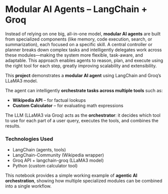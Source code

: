 # Modular AI Agents – LangChain + Groq

Instead of relying on one big, all-in-one model, **modular AI agents** are built from specialized components (like memory, code execution, search, or summarization), each focused on a specific skill. A central controller or planner breaks down complex tasks and intelligently delegates work across these modules—making the system more flexible, task-aware, and adaptable. This approach enables agents to reason, plan, and execute using the right tool for each step, greatly improving scalability and extensibility.

This **project** demonstrates a **modular AI agent** using LangChain and Groq’s LLaMA3 model.  

The agent can intelligently **orchestrate tasks across multiple tools** such as:

- **Wikipedia API** – for factual lookups  
- **Custom Calculator** – for evaluating math expressions  

The LLM (LLaMA3 via Groq) acts as the **orchestrator**: it decides which tool to use for each part of a user query, executes the tools, and combines the results.  

### Technologies Used
- LangChain (agents, tools)
- LangChain-Community (Wikipedia wrapper)
- Groq API + langchain-groq (LLaMA3 model)
- Python (custom calculator tool)

This notebook provides a simple working example of **agentic AI orchestration**, showing how multiple specialized modules can be combined into a single workflow.
